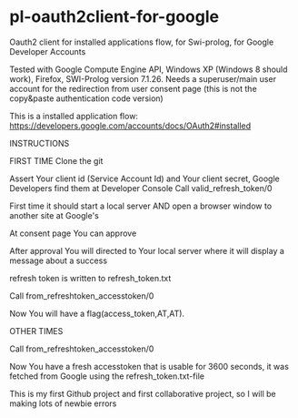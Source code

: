pl-oauth2client-for-google
==========================

Oauth2 client for installed applications flow, for Swi-prolog, for Google Developer Accounts 

Tested with Google Compute Engine API, Windows XP (Windows 8 should work), Firefox, SWI-Prolog version 7.1.26. Needs a superuser/main user account for the redirection from user consent page (this is not the copy&paste authentication code version)

This is a installed application flow: https://developers.google.com/accounts/docs/OAuth2#installed

INSTRUCTIONS

FIRST TIME
Clone the git

Assert Your client id (Service Account Id) and Your client secret,  Google Developers find them   at Developer Console
Call valid_refresh_token/0

First time it should start a local server AND open a browser window to another site at Google's

At consent page You can approve

After approval You will directed to Your local server where it will display a message about a success

refresh token is written to refresh_token.txt 

Call from_refreshtoken_accesstoken/0

Now You will have a flag(access_token,AT,AT).

OTHER TIMES

Call from_refreshtoken_accesstoken/0

Now You have a fresh accesstoken that is usable for 3600 seconds, it was fetched from Google using the refresh_token.txt-file


This is my first Github project and first collaborative project, so I will be making lots of newbie errors
